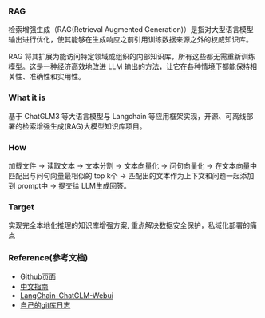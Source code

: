 ### RAG
检索增强生成（RAG(Retrieval Augmented Generation)）是指对大型语言模型输出进行优化，使其能够在生成响应之前引用训练数据来源之外的权威知识库。

RAG 将其扩展为能访问特定领域或组织的内部知识库，所有这些都无需重新训练模型。这是一种经济高效地改进 LLM 输出的方法，让它在各种情境下都能保持相关性、准确性和实用性。

### What it is
基于 ChatGLM3 等大语言模型与 Langchain 等应用框架实现，开源、可离线部署的检索增强生成(RAG)大模型知识库项目。

### How

加载文件 -> 读取文本 -> 文本分割 -> 文本向量化 -> 问句向量化 -> 在文本向量中匹配出与问句向量最相似的 top k个 -> 匹配出的文本作为上下文和问题一起添加到 prompt中 -> 提交给 LLM生成回答。

### Target
实现完全本地化推理的知识库增强方案, 重点解决数据安全保护，私域化部署的痛点



### Reference(参考文档)
* [Github页面](https://github.com/chatchat-space/Langchain-Chatchat)
* [中文指南](https://www.maxada.cn/?post=305)
* [LangChain-ChatGLM-Webui](https://github.com/X-D-Lab/LangChain-ChatGLM-Webui/blob/master/docs/deploy.md)
* [自己的git库日志](https://github.com/aceliuchanghong/my_glm_log)

